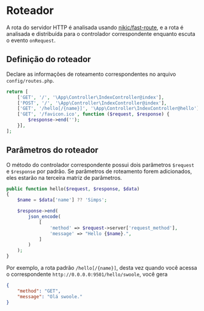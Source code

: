 # Roteador

A rota do servidor HTTP é analisada usando [nikic/fast-route](https://github.com/nikic/FastRoute), e a rota é 
analisada e distribuída para o controlador correspondente enquanto escuta o evento `onRequest`.

## Definição do roteador

Declare as informações de roteamento correspondentes no arquivo `config/routes.php`.
```php
return [
    ['GET', '/', '\App\Controller\IndexController@index'],
    ['POST', '/', '\App\Controller\IndexController@index'],
    ['GET', '/hello[/{name}]', '\App\Controller\IndexController@hello'],
    ['GET', '/favicon.ico', function ($request, $response) {
        $response->end('');
    }],
];
```

## Parâmetros do roteador

O método do controlador correspondente possui dois parâmetros `$request` e `$response` por padrão. Se parâmetros de 
roteamento forem adicionados, eles estarão na terceira matriz de parâmetros.
```php
public function hello($request, $response, $data)
{
    $name = $data['name'] ?? 'Simps';

    $response->end(
        json_encode(
            [
                'method' => $request->server['request_method'],
                'message' => "Hello {$name}.",
            ]
        )
    );
}
```

Por exemplo, a rota padrão `/hello[/{name}]`, desta vez quando você acessa o correspondente `http://0.0.0.0:9501/hello/swoole`, 
você gera

```json
{
    "method": "GET",
    "message": "Olá swoole."
}
```